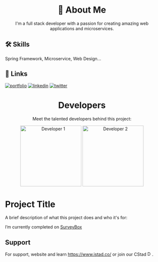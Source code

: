 <h1 align="center">🚀 About Me</h1>
<p align="center">I'm a full stack developer with a passion for creating amazing web applications and microservices.</p>

## 🛠 Skills

Spring Framework, Microservice, Web Design...


## 🔗 Links
[![portfolio](https://img.shields.io/badge/my_portfolio-000?style=for-the-badge&logo=ko-fi&logoColor=white)](https://katherineoelsner.com/)
[![linkedin](https://img.shields.io/badge/linkedin-0A66C2?style=for-the-badge&logo=linkedin&logoColor=white)](https://www.linkedin.com/)
[![twitter](https://img.shields.io/badge/twitter-1DA1F2?style=for-the-badge&logo=twitter&logoColor=white)](https://twitter.com/limhai172)

<h1 align="center">Developers</h1>
<p align="center">Meet the talented developers behind this project:</p>

<div align="center">
  <img style="height:200px;width:200px"  src="https://avatars.githubusercontent.com/u/149658074?s=200&v=4" alt="Developer 1">
  <img style="height:200px;width:200px" src="https://surveybox.istad.co/surveybox-logo.png" alt="Developer 2">
</div>

# Project Title

A brief description of what this project does and who it's for:

I’m currently completed on [SurveyBox](https://surveybox.istad.co)

## Support
For support, website and learn https://www.istad.co/ or join our CStad <a href="[url]()"><img style="height:15px;width:15px" src="https://www.istad.co/resources/img/CSTAD_120.png" alt="Developer 3"></a>.

